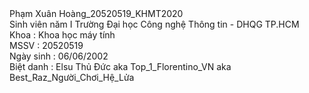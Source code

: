 <a href="https://goldenspring6622.github.io"></a> <br>
<a href="https://kenh14cdn.com/thumb_w/620/2016/14052494-1791255737752859-1715820519-n-1474280623162.jpg"></a> <br>
Phạm Xuân Hoàng_20520519_KHMT2020 <br>
Sinh viên năm I Trường Đại học Công nghệ Thông tin - DHQG TP.HCM <br>
Khoa : Khoa học máy tính  <br>
MSSV : 20520519  <br>
Ngày sinh : 06/06/2002  <br>
Biệt danh : Elsu Thủ Đức aka Top_1_Florentino_VN aka Best_Raz_Người_Chơi_Hệ_Lửa
